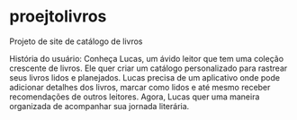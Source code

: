 # proejtolivros
Projeto de site de catálogo de livros 

História do usuário: 
Conheça Lucas, um ávido leitor que tem uma coleção crescente de livros. Ele quer criar um
catálogo personalizado para rastrear seus livros lidos e planejados. Lucas precisa de um aplicativo
onde pode adicionar detalhes dos livros, marcar como lidos e até mesmo receber
recomendações de outros leitores. Agora, Lucas quer uma maneira organizada de acompanhar
sua jornada literária.

